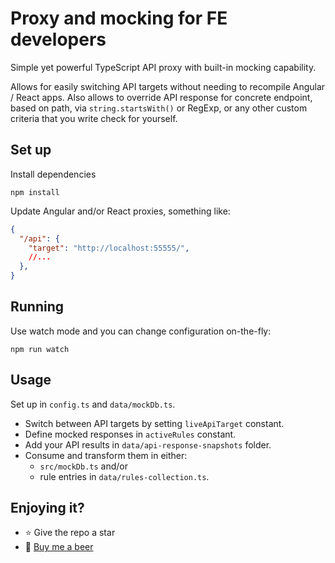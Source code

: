 # Proxy and mocking for FE developers

Simple yet powerful TypeScript API proxy with built-in mocking capability.

Allows for easily switching API targets without needing to recompile Angular / React apps.
Also allows to override API response for concrete endpoint, based on path, via `string.startsWith()` or RegExp, or any other custom criteria that you write check for yourself.

## Set up

Install dependencies

```shell
npm install
```

Update Angular and/or React proxies, something like:

```json
{
  "/api": {
    "target": "http://localhost:55555/",
    //...
  },
}
```

## Running

Use watch mode and you can change configuration on-the-fly:

```shell
npm run watch 
```

## Usage

Set up in `config.ts` and `data/mockDb.ts`.

* Switch between API targets by setting `liveApiTarget` constant.
* Define mocked responses in `activeRules` constant.
* Add your API results in `data/api-response-snapshots` folder.
* Consume and transform them in either:
  * `src/mockDb.ts` and/or
  * rule entries in `data/rules-collection.ts`.

## Enjoying it?

* ⭐ Give the repo a star
* 🍺 [Buy me a beer](https://www.buymeacoffee.com/klimacka)
